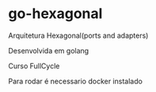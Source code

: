 # go-hexagonal

Arquitetura Hexagonal(ports and adapters)

Desenvolvida em golang 

Curso FullCycle


Para rodar é necessario docker instalado
